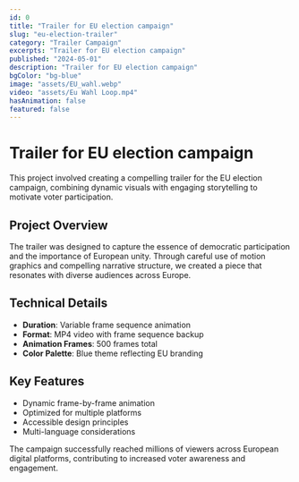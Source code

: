 ```yaml
---
id: 0
title: "Trailer for EU election campaign"
slug: "eu-election-trailer"
category: "Trailer Campaign"
excerpts: "Trailer for EU election campaign"
published: "2024-05-01"
description: "Trailer for EU election campaign"
bgColor: "bg-blue"
image: "assets/EU_wahl.webp"
video: "assets/Eu Wahl Loop.mp4"
hasAnimation: false
featured: false
---
```


# Trailer for EU election campaign

This project involved creating a compelling trailer for the EU election campaign, combining dynamic visuals with engaging storytelling to motivate voter participation.

## Project Overview

The trailer was designed to capture the essence of democratic participation and the importance of European unity. Through careful use of motion graphics and compelling narrative structure, we created a piece that resonates with diverse audiences across Europe.

## Technical Details

- **Duration**: Variable frame sequence animation
- **Format**: MP4 video with frame sequence backup
- **Animation Frames**: 500 frames total
- **Color Palette**: Blue theme reflecting EU branding

## Key Features

- Dynamic frame-by-frame animation
- Optimized for multiple platforms
- Accessible design principles
- Multi-language considerations

The campaign successfully reached millions of viewers across European digital platforms, contributing to increased voter awareness and engagement. 